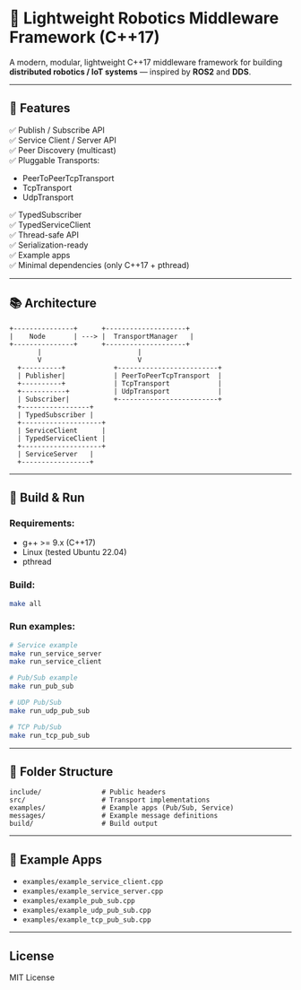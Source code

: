 # 🚀 Lightweight Robotics Middleware Framework (C++17)

A modern, modular, lightweight C++17 middleware framework for building **distributed robotics / IoT systems** — inspired by **ROS2** and **DDS**.

---

## 🎯 Features

✅ Publish / Subscribe API  
✅ Service Client / Server API  
✅ Peer Discovery (multicast)  
✅ Pluggable Transports:
- PeerToPeerTcpTransport
- TcpTransport
- UdpTransport

✅ TypedSubscriber  
✅ TypedServiceClient  
✅ Thread-safe API  
✅ Serialization-ready  
✅ Example apps  
✅ Minimal dependencies (only C++17 + pthread)  

---

## 📚 Architecture

```
+---------------+      +--------------------+
|    Node       | ---> |  TransportManager   |
+---------------+      +--------------------+
       |                        |
       V                        V
  +----------+            +-------------------------+
  | Publisher|            | PeerToPeerTcpTransport  |
  +----------+            | TcpTransport            |
  +-----------+           | UdpTransport            |
  | Subscriber|           +-------------------------+
  +-----------------+
  | TypedSubscriber |
  +--------------------+
  | ServiceClient      |
  | TypedServiceClient |
  +--------------------+
  | ServiceServer   |
  +-----------------+
```

---

## 🔧 Build & Run

### Requirements:

- g++ >= 9.x (C++17)
- Linux (tested Ubuntu 22.04)
- pthread

### Build:

```bash
make all
```

### Run examples:

```bash
# Service example
make run_service_server
make run_service_client

# Pub/Sub example
make run_pub_sub

# UDP Pub/Sub
make run_udp_pub_sub

# TCP Pub/Sub
make run_tcp_pub_sub
```

---

## 🚀 Folder Structure

```
include/               # Public headers
src/                   # Transport implementations
examples/              # Example apps (Pub/Sub, Service)
messages/              # Example message definitions
build/                 # Build output
```

---

## 🌟 Example Apps

- `examples/example_service_client.cpp`  
- `examples/example_service_server.cpp`  
- `examples/example_pub_sub.cpp`  
- `examples/example_udp_pub_sub.cpp`  
- `examples/example_tcp_pub_sub.cpp`

---


## License

MIT License